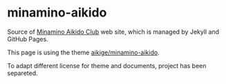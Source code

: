 # minamino-aikido

Source of [Minamino Aikido Club](https://minamino-aikido.github.io/) web site,
which is managed by Jekyll and GitHub Pages.

This page is using the theme [aikige/minamino-aikido](https://github.com/aikige/minamino-aikido).

To adapt different license for theme and documents, project has been separeted.
